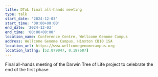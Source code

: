 ```yaml
---
title: DToL final all-hands meeting
type: talk
start_date: '2024-12-03'
start_time: '00:00+00:00'
end_date: '2024-12-03'
end_time: '00:00+00:00'
location_name: Conference Centre, Wellcome Genome Campus
address: Wellcome Genome Campus, Hinxton CB10 1SA
location_url: https://www.wellcomegenomecampus.org
location_latlng: [52.079047, 0.187607]
---
```


Final all-hands meeting of the Darwin Tree of Life project to celebrate the end of the first phase

